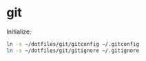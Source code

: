 # git

Initialize:

```sh
ln -s ~/dotfiles/git/gitconfig ~/.gitconfig
ln -s ~/dotfiles/git/gitignore ~/.gitignore
```
